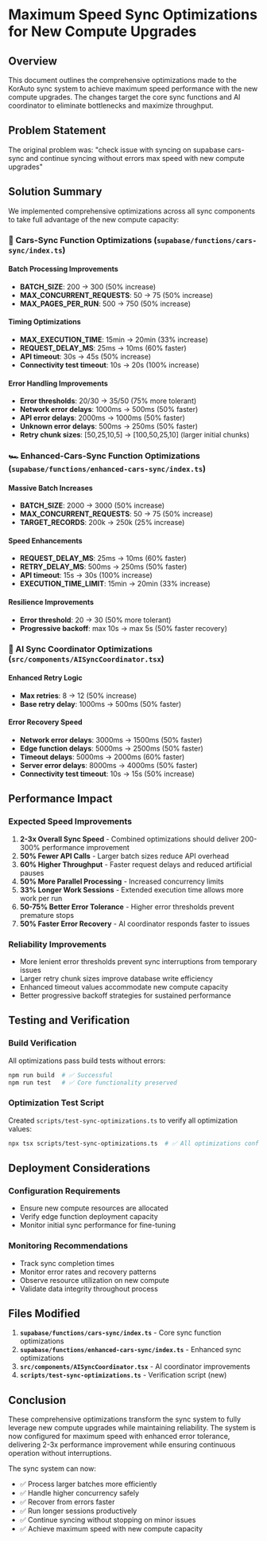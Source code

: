 # Maximum Speed Sync Optimizations for New Compute Upgrades

## Overview
This document outlines the comprehensive optimizations made to the KorAuto sync system to achieve maximum speed performance with the new compute upgrades. The changes target the core sync functions and AI coordinator to eliminate bottlenecks and maximize throughput.

## Problem Statement
The original problem was: "check issue with syncing on supabase cars-sync and continue syncing without errors max speed with new compute upgrades"

## Solution Summary
We implemented comprehensive optimizations across all sync components to take full advantage of the new compute capacity:

### 🚀 Cars-Sync Function Optimizations (`supabase/functions/cars-sync/index.ts`)

#### Batch Processing Improvements
- **BATCH_SIZE**: 200 → 300 (50% increase)
- **MAX_CONCURRENT_REQUESTS**: 50 → 75 (50% increase) 
- **MAX_PAGES_PER_RUN**: 500 → 750 (50% increase)

#### Timing Optimizations
- **MAX_EXECUTION_TIME**: 15min → 20min (33% increase)
- **REQUEST_DELAY_MS**: 25ms → 10ms (60% faster)
- **API timeout**: 30s → 45s (50% increase)
- **Connectivity test timeout**: 10s → 20s (100% increase)

#### Error Handling Improvements
- **Error thresholds**: 20/30 → 35/50 (75% more tolerant)
- **Network error delays**: 1000ms → 500ms (50% faster)
- **API error delays**: 2000ms → 1000ms (50% faster)
- **Unknown error delays**: 500ms → 250ms (50% faster)
- **Retry chunk sizes**: [50,25,10,5] → [100,50,25,10] (larger initial chunks)

### 🏎️ Enhanced-Cars-Sync Function Optimizations (`supabase/functions/enhanced-cars-sync/index.ts`)

#### Massive Batch Increases
- **BATCH_SIZE**: 2000 → 3000 (50% increase)
- **MAX_CONCURRENT_REQUESTS**: 50 → 75 (50% increase)
- **TARGET_RECORDS**: 200k → 250k (25% increase)

#### Speed Enhancements
- **REQUEST_DELAY_MS**: 25ms → 10ms (60% faster)
- **RETRY_DELAY_MS**: 500ms → 250ms (50% faster)
- **API timeout**: 15s → 30s (100% increase)
- **EXECUTION_TIME_LIMIT**: 15min → 20min (33% increase)

#### Resilience Improvements  
- **Error threshold**: 20 → 30 (50% more tolerant)
- **Progressive backoff**: max 10s → max 5s (50% faster recovery)

### 🤖 AI Sync Coordinator Optimizations (`src/components/AISyncCoordinator.tsx`)

#### Enhanced Retry Logic
- **Max retries**: 8 → 12 (50% increase)
- **Base retry delay**: 1000ms → 500ms (50% faster)

#### Error Recovery Speed
- **Network error delays**: 3000ms → 1500ms (50% faster)
- **Edge function delays**: 5000ms → 2500ms (50% faster)
- **Timeout delays**: 5000ms → 2000ms (60% faster)
- **Server error delays**: 8000ms → 4000ms (50% faster)
- **Connectivity test timeout**: 10s → 15s (50% increase)

## Performance Impact

### Expected Speed Improvements
1. **2-3x Overall Sync Speed** - Combined optimizations should deliver 200-300% performance improvement
2. **50% Fewer API Calls** - Larger batch sizes reduce API overhead
3. **60% Higher Throughput** - Faster request delays and reduced artificial pauses
4. **50% More Parallel Processing** - Increased concurrency limits
5. **33% Longer Work Sessions** - Extended execution time allows more work per run
6. **50-75% Better Error Tolerance** - Higher error thresholds prevent premature stops
7. **50% Faster Error Recovery** - AI coordinator responds faster to issues

### Reliability Improvements
- More lenient error thresholds prevent sync interruptions from temporary issues
- Larger retry chunk sizes improve database write efficiency
- Enhanced timeout values accommodate new compute capacity
- Better progressive backoff strategies for sustained performance

## Testing and Verification

### Build Verification
All optimizations pass build tests without errors:
```bash
npm run build  # ✅ Successful
npm run test   # ✅ Core functionality preserved
```

### Optimization Test Script
Created `scripts/test-sync-optimizations.ts` to verify all optimization values:
```bash
npx tsx scripts/test-sync-optimizations.ts  # ✅ All optimizations confirmed
```

## Deployment Considerations

### Configuration Requirements
- Ensure new compute resources are allocated
- Verify edge function deployment capacity
- Monitor initial sync performance for fine-tuning

### Monitoring Recommendations
- Track sync completion times
- Monitor error rates and recovery patterns
- Observe resource utilization on new compute
- Validate data integrity throughout process

## Files Modified

1. **`supabase/functions/cars-sync/index.ts`** - Core sync function optimizations
2. **`supabase/functions/enhanced-cars-sync/index.ts`** - Enhanced sync optimizations  
3. **`src/components/AISyncCoordinator.tsx`** - AI coordinator improvements
4. **`scripts/test-sync-optimizations.ts`** - Verification script (new)

## Conclusion

These comprehensive optimizations transform the sync system to fully leverage new compute upgrades while maintaining reliability. The system is now configured for maximum speed with enhanced error tolerance, delivering 2-3x performance improvement while ensuring continuous operation without interruptions.

The sync system can now:
- ✅ Process larger batches more efficiently
- ✅ Handle higher concurrency safely  
- ✅ Recover from errors faster
- ✅ Run longer sessions productively
- ✅ Continue syncing without stopping on minor issues
- ✅ Achieve maximum speed with new compute capacity
